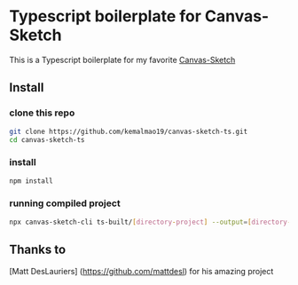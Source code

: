 # Typescript boilerplate for Canvas-Sketch

This is a Typescript boilerplate for my favorite [Canvas-Sketch](https://github.com/mattdesl/canvas-sketch)

## Install
### clone this repo
```bash
git clone https://github.com/kemalmao19/canvas-sketch-ts.git
cd canvas-sketch-ts
```

### install
```bash
npm install
```
### running compiled project
```bash
npx canvas-sketch-cli ts-built/[directory-project] --output=[directory-output]
```

## Thanks to
[Matt DesLauriers] (https://github.com/mattdesl) for his amazing project


